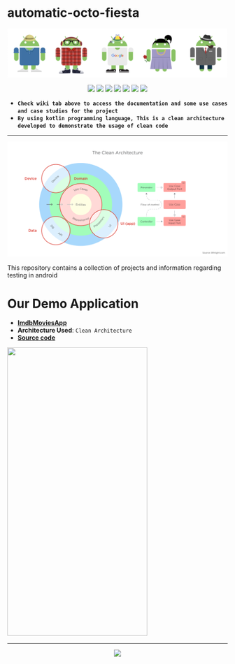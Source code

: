 # automatic-octo-fiesta
![Banner](https://github.com/devrath/automatic-octo-fiesta/blob/main/images/banner.png)

<p align="center">
<a><img src="https://img.shields.io/badge/Retrofit-For--Network-lightgrey"></a>
<a><img src="https://img.shields.io/badge/Kotlin--Dsl-For--Dependencies-red"></a>
<a><img src="https://img.shields.io/badge/Hilt-Dependency%20Injection-green"></a>
<a><img src="https://img.shields.io/badge/Architecture-Clean%20Architecture-pink"></a>
<a><img src="https://img.shields.io/badge/Test Pattern-Robot%20Pattern-purple"></a>
<a><img src="https://img.shields.io/badge/Test Server-Mock%20Server-yellow"></a>
<a><img src="https://img.shields.io/badge/Code coverage-Jacoco-orange"></a>
</p>

* **`Check wiki tab above to access the documentation and some use cases and case studies for the project`**  
* **`By using kotlin programming language, This is a clean architecture developed to demonstrate the usage of clean code`** 

---
![Banner](https://github.com/devrath/automatic-octo-fiesta/blob/main/images/clean_arch_banner.png)

This repository contains a collection of projects and information regarding testing in android 

# Our Demo Application
* **[ImdbMoviesApp](https://github.com/devrath/automatic-octo-fiesta/wiki/Application---ImdbMoviesApp)**
* **Architecture Used**:  `Clean Architecture` 
* **[Source code](https://github.com/devrath/automatic-octo-fiesta/tree/main/Projects/ImdbMoviesApp)** 

<img src="https://github.com/devrath/automatic-octo-fiesta/blob/main/images/demo.gif" width="320" height="660"/>


***

<p align="center">
<a><img src="https://forthebadge.com/images/badges/built-for-android.svg"></a>
</p>
